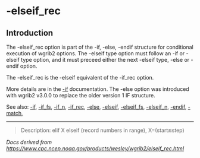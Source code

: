 # -elseif_rec

## Introduction

The -elseif_rec option is part of the
-if,
-else,
-endif structure for conditional execution of wgrib2 options.
The -elseif type option must follow an
-if or -elseif type option, and it must preceed either the next
-elseif type,
-else or
-endif option.

The -elseif_rec is the
-elseif equivalent of the
-if_rec option.

More details are in the [-if](./if.md) documentation.
The -else option was introduced with wgrib2 v3.0.0 to replace
the older version 1 IF structure.

See also:
[-if](./if.md),
[-if_fs](./if_fs.md),
[-if_n](./if_n.md),
[-if_rec](./if_rec.md),
[-else](./else.md),
[-elseif](./elseif.md),
[-elseif_fs](./elseif_fs.md),
[-elseif_n](./elseif_n.md),
[-endif](./endif.md),
[-match](./match.md),

---

> Description: elif X elseif (record numbers in range), X=(start:end:step)

_Docs derived from <https://www.cpc.ncep.noaa.gov/products/wesley/wgrib2/elseif_rec.html>_
